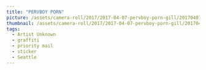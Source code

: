 ```yaml
---
title: "PERVBOY PORN"
picture: /assets/camera-roll/2017/2017-04-07-pervboy-porn-gill/20170407_022458786_iOS.jpg
thumbnail: /assets/camera-roll/2017/2017-04-07-pervboy-porn-gill/20170407_022458786_iOS-thumbnail.jpg
tags:
  - Artist Unknown
  - graffiti
  - priority mail
  - sticker
  - Seattle
---
```

